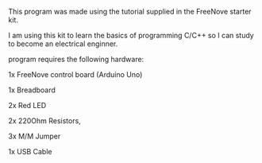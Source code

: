 This program was made using the tutorial supplied in the FreeNove starter kit.

I am using this kit to learn the basics of programming C/C++ so I can study to become an electrical enginner.



program requires the following hardware:

1x FreeNove control board (Arduino Uno)

1x Breadboard

2x Red LED

2x 220Ohm Resistors,

3x M/M Jumper

1x USB Cable
